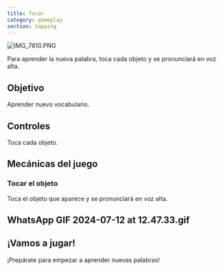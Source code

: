 ```yaml
---
title: Tocar
category: gameplay
section: tapping
---
```

![IMG_7810.PNG](https://help.studycat.com/hc/article_attachments/34782105723161)


Para aprender la nueva palabra, toca cada objeto y se pronunciará en voz alta.


## Objetivo


Aprender nuevo vocabulario.


## Controles


Toca cada objeto.


## Mecánicas del juego


### Tocar el objeto


Toca el objeto que aparece y se pronunciará en voz alta.


## WhatsApp GIF 2024-07-12 at 12.47.33.gif


## ¡Vamos a jugar!


¡Prepárate para empezar a aprender nuevas palabras!